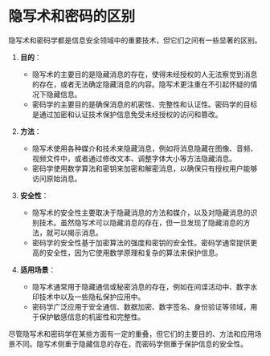 # 隐写术和密码的区别

隐写术和密码学都是信息安全领域中的重要技术，但它们之间有一些显著的区别。

1. **目的**：
   - 隐写术的主要目的是隐藏消息的存在，使得未经授权的人无法察觉到消息的存在，或者无法确定隐藏消息的内容。隐写术更注重在不引起怀疑的情况下隐藏信息。
   - 密码学的主要目的是确保消息的机密性、完整性和认证性。密码学的目标是通过加密和认证技术保护信息免受未经授权的访问和篡改。

2. **方法**：
   - 隐写术使用各种媒介和技术来隐藏消息，例如将消息隐藏在图像、音频、视频文件中，或者通过修改文本、调整字体大小等方法隐藏消息。
   - 密码学使用数学算法和密钥来加密和解密消息，以确保只有授权用户能够访问原始消息。

3. **安全性**：
   - 隐写术的安全性主要取决于隐藏消息的方法和媒介，以及对隐藏消息的识别技术。虽然隐写术可以隐藏消息的存在，但一旦发现了隐藏消息的方法，就可以揭示消息。
   - 密码学的安全性基于加密算法的强度和密钥的安全性。密码学通常提供更高的安全性，因为它使用数学原理和复杂的算法来保护信息。

4. **适用场景**：
   - 隐写术通常用于隐藏通信或秘密消息的存在，例如在间谍活动中、数字水印技术中以及一些隐私保护应用中。
   - 密码学广泛应用于安全通信、数据加密、数字签名、身份验证等领域，用于保护敏感信息的机密性和完整性。

尽管隐写术和密码学在某些方面有一定的重叠，但它们的主要目的、方法和应用场景不同。隐写术侧重于隐藏信息的存在，而密码学侧重于保护信息的安全性。